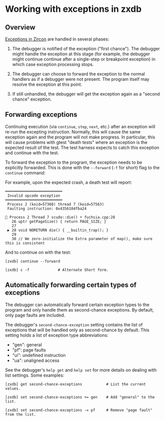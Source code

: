 # Working with exceptions in zxdb

## Overview

[Exceptions in Zircon](/docs/concepts/kernel/exceptions.md) are handled in several phases:

  1. The debugger is notified of the exception ("first chance"). The debugger might handle the
  exception at this stage (for example, the debugger might continue continue after a single-step or
  breakpoint exception) in which case exception processing stops.

  2. The debugger can choose to forward the exception to the normal handlers as if a debugger were
  not present. The program itself may resolve the exception at this point.

  3. If still unhandled, the debugger will get the exception again as a "second chance" exception.

## Forwarding exceptions

Continuing execution (via `continue`, `step`, `next`, etc.) after an exception will re-run the
excepting instruction. Normally, this will cause the same exception again and the program will not
make progress. In particular, this will cause problems with gtest "death tests" where an exception is
the expected result of the test. The test harness expects to catch this exception and continue
with the test.

To forward the exception to the program, the exception needs to be explicitly forwarded. This is
done with the `--forward` (`-f` for short) flag to the `continue` command:

For example, upon the expected crash, a death test will report:

```none {:.devsite-disable-click-to-copy}
══════════════════════════
 Invalid opcode exception
══════════════════════════
 Process 2 (koid=57368) thread 7 (koid=57563)
 Faulting instruction: 0x4356104fba24

🛑 Process 2 Thread 7 scudo::die() • fuchsia.cpp:28
   26 uptr getPageSize() { return PAGE_SIZE; }
   27
 ▶ 28 void NORETURN die() { __builtin_trap(); }
   29
   30 // We zero-initialize the Extra parameter of map(), make sure this is consistent
```

And to continue on with the test:

```none {:.devsite-disable-click-to-copy}
[zxdb] continue --forward

[zxdb] c -f             # Alternate Short form.
```

## Automatically forwarding certain types of exceptions

The debugger can automatically forward certain exception types to the program and only handle
them as second-chance exceptions. By default, only page faults are included.

The debugger's `second-chance-exception` setting contains the list of exceptions that will be
handled only as second-chance by default. This setting holds a list of exception type abbreviations:

 * "gen": general
 * "pf": page faults
 * "ui": undefined instruction
 * "ua": unaligned access

See the debugger's `help get` and `help set` for more details on dealing with list settings. Some
examples:

```none {:.devsite-disable-click-to-copy}
[zxdb] get second-chance-exceptions           # List the current values.

[zxdb] set second-chance-exceptions += gen    # Add "general" to the list.

[zxdb] set second-chance-exceptions -= pf     # Remove "page fault" from the list.
```
